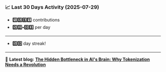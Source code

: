 <!--START_STATS-->
### 📈 Last 30 Days Activity (2025-07-29)  
- **1️⃣5️⃣6️⃣1️⃣** contributions  
- **5️⃣2️⃣•0️⃣3️⃣** per day
---
- **5️⃣9️⃣** day streak!
---
📝 **Latest blog:** [**The Hidden Bottleneck in AI's Brain: Why Tokenization Needs a Revolution**](https://andriak.com/blog/tokenization-revolution)
<!--END_STATS-->
